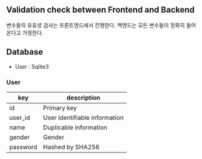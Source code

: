 ## Validation check between Frontend and Backend 

변수들의 유효성 검사는 프론트엔드에서 진행한다.
백엔드는 모든 변수들이 정확히 들어온다고 가정한다.

## Database

- User : Sqlite3

### User

| key      | description                   |
| -------- | ----------------------------- |
| id       | Primary key                   |
| user_id  | User identifiable information |
| name     | Duplicable information        |
| gender   | Gender                        |
| password | Hashed by SHA256              |